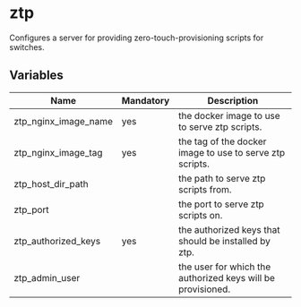 # ztp

Configures a server for providing zero-touch-provisioning scripts for switches.

## Variables

| Name                 | Mandatory | Description                                                 |
| -------------------- | --------- | ----------------------------------------------------------- |
| ztp_nginx_image_name | yes       | the docker image to use to serve ztp scripts.               |
| ztp_nginx_image_tag  | yes       | the tag of the docker image to use to serve ztp scripts.    |
| ztp_host_dir_path    |           | the path to serve ztp scripts from.                         |
| ztp_port             |           | the port to serve ztp scripts on.                           |
| ztp_authorized_keys  | yes       | the authorized keys that should be installed by ztp.        |
| ztp_admin_user       |           | the user for which the authorized keys will be provisioned. |
